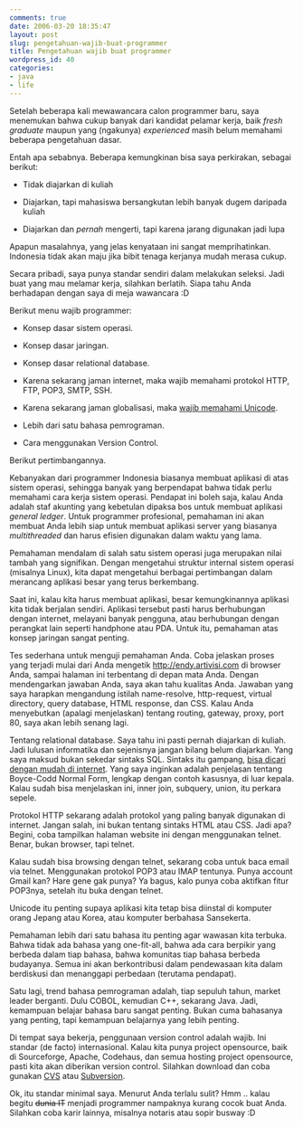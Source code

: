 ```yaml
---
comments: true
date: 2006-03-20 18:35:47
layout: post
slug: pengetahuan-wajib-buat-programmer
title: Pengetahuan wajib buat programmer
wordpress_id: 40
categories:
- java
- life
---
```


Setelah beberapa kali mewawancara calon programmer baru, saya menemukan bahwa cukup banyak dari kandidat pelamar kerja, baik _fresh graduate_ maupun yang (ngakunya) _experienced_ masih belum memahami beberapa pengetahuan dasar.

Entah apa sebabnya. Beberapa kemungkinan bisa saya perkirakan, sebagai berikut:



	
  * Tidak diajarkan di kuliah

	
  * Diajarkan, tapi mahasiswa bersangkutan lebih banyak dugem daripada kuliah

	
  * Diajarkan dan _pernah_ mengerti, tapi karena jarang digunakan jadi lupa


Apapun masalahnya, yang jelas kenyataan ini sangat memprihatinkan. Indonesia tidak akan maju jika bibit tenaga kerjanya mudah merasa cukup.

Secara pribadi, saya punya standar sendiri dalam melakukan seleksi. Jadi buat yang mau melamar kerja, silahkan berlatih. Siapa tahu Anda berhadapan dengan saya di meja wawancara :D

Berikut menu wajib programmer:

	
  * Konsep dasar sistem operasi.

	
  * Konsep dasar jaringan.

	
  * Konsep dasar relational database.

	
  * Karena sekarang jaman internet, maka wajib memahami protokol HTTP, FTP, POP3, SMTP, SSH.

	
  * Karena sekarang jaman globalisasi, maka [wajib memahami Unicode](http://joelonsoftware.com/articles/Unicode.html).

	
  * Lebih dari satu bahasa pemrograman.

	
  * Cara menggunakan Version Control.


Berikut pertimbangannya.

Kebanyakan dari programmer Indonesia biasanya membuat aplikasi di atas sistem operasi, sehingga banyak yang berpendapat bahwa tidak perlu memahami cara kerja sistem operasi. Pendapat ini boleh saja, kalau Anda adalah staf akunting yang kebetulan dipaksa bos untuk membuat aplikasi _general ledger_. Untuk programmer profesional, pemahaman ini akan membuat Anda lebih siap untuk membuat aplikasi server yang biasanya _multithreaded_ dan harus efisien digunakan dalam waktu yang lama.

Pemahaman mendalam di salah satu sistem operasi juga merupakan nilai tambah yang signifikan. Dengan mengetahui struktur internal sistem operasi (misalnya Linux), kita dapat mengetahui berbagai pertimbangan dalam merancang aplikasi besar yang terus berkembang.

Saat ini, kalau kita harus membuat aplikasi, besar kemungkinannya aplikasi kita tidak berjalan sendiri. Aplikasi tersebut pasti harus berhubungan dengan internet, melayani banyak pengguna, atau berhubungan dengan perangkat lain seperti handphone atau PDA. Untuk itu, pemahaman atas konsep jaringan sangat penting.

Tes sederhana untuk menguji pemahaman Anda. Coba jelaskan proses yang terjadi mulai dari Anda mengetik http://endy.artivisi.com di browser Anda, sampai halaman ini terbentang di depan mata Anda. Dengan mendengarkan jawaban Anda, saya akan tahu kualitas Anda. Jawaban yang saya harapkan mengandung istilah name-resolve, http-request, virtual directory, query database, HTML response, dan CSS. Kalau Anda menyebutkan (apalagi menjelaskan) tentang routing, gateway, proxy, port 80, saya akan lebih senang lagi.

Tentang relational database. Saya tahu ini pasti pernah diajarkan di kuliah. Jadi lulusan informatika dan sejenisnya jangan bilang belum diajarkan. Yang saya maksud bukan sekedar sintaks SQL. Sintaks itu gampang, [bisa dicari dengan mudah di internet](http://www.google.co.id/search?q=sql+tutorial). Yang saya inginkan adalah penjelasan tentang Boyce-Codd Normal Form, lengkap dengan contoh kasusnya, di luar kepala. Kalau sudah bisa menjelaskan ini, inner join, subquery, union, itu perkara sepele.

Protokol HTTP sekarang adalah protokol yang paling banyak digunakan di internet. Jangan salah, ini bukan tentang sintaks HTML atau CSS. Jadi apa? Begini, coba tampilkan halaman website ini dengan menggunakan telnet. Benar, bukan browser, tapi telnet.

Kalau sudah bisa browsing dengan telnet, sekarang coba untuk baca email via telnet. Menggunakan protokol POP3 atau IMAP tentunya. Punya account Gmail kan? Hare gene gak punya? Ya bagus, kalo punya coba aktifkan fitur POP3nya, setelah itu buka dengan telnet.

Unicode itu penting supaya aplikasi kita tetap bisa diinstal di komputer orang Jepang atau Korea, atau komputer berbahasa Sansekerta.

Pemahaman lebih dari satu bahasa itu penting agar wawasan kita terbuka. Bahwa tidak ada bahasa yang one-fit-all, bahwa ada cara berpikir yang berbeda dalam tiap bahasa, bahwa komunitas tiap bahasa berbeda budayanya. Semua ini akan berkontribusi dalam pendewasaan kita dalam berdiskusi dan menanggapi perbedaan (terutama pendapat).

Satu lagi, trend bahasa pemrograman adalah, tiap sepuluh tahun, market leader berganti. Dulu COBOL, kemudian C++, sekarang Java. Jadi, kemampuan belajar bahasa baru sangat penting. Bukan cuma bahasanya yang penting, tapi kemampuan belajarnya yang lebih penting.

Di tempat saya bekerja, penggunaan version control adalah wajib. Ini standar (de facto) internasional. Kalau kita punya project opensource, baik di Sourceforge, Apache, Codehaus, dan semua hosting project opensource, pasti kita akan diberikan version control. Silahkan download dan coba gunakan [CVS](http://www.cvshome.org) atau [Subversion](http://subversion.tigris.org).

Ok, itu standar minimal saya. Menurut Anda terlalu sulit? Hmm .. kalau begitu <strike>dunia IT</strike> menjadi programmer nampaknya kurang cocok buat Anda. Silahkan coba karir lainnya, misalnya notaris atau sopir busway :D
